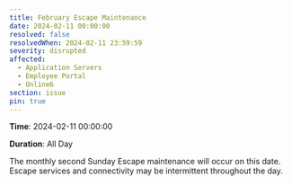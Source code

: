 ```yaml
---
title: February Escape Maintenance 
date: 2024-02-11 00:00:00
resolved: false
resolvedWhen: 2024-02-11 23:59:59
severity: disrupted
affected:
  - Application Servers
  - Employee Portal
  - Online6
section: issue
pin: true
---
```


**Time**: 2024-02-11 00:00:00

**Duration**: All Day

The monthly second Sunday Escape maintenance will occur on this date. Escape services and connectivity may be intermittent throughout the day.
